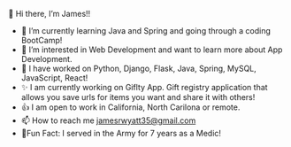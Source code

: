  👋 Hi there, I’m James!!
- 🌱 I’m currently learning Java and Spring and going through a coding BootCamp!
- 👀 I’m interested in Web Development and want to learn more about App Development. 
- 💞️ I have worked on Python, Django, Flask, Java, Spring, MySQL, JavaScript, React!
- ✨ I am currently working on Giflty App. Gift registry application that allows you save urls for items you want and share it with others!
- 👍 I am open to work in California, North Carilona or remote.
- 📫 How to reach me jamesrwyatt35@gmail.com
- 🌠Fun Fact: I served in the Army for 7 years as a Medic!

<!---
jamesrwyatt2/jamesrwyatt2 is a ✨ special ✨ repository because its `README.md` (this file) appears on your GitHub profile.
You can click the Preview link to take a look at your changes.
--->
